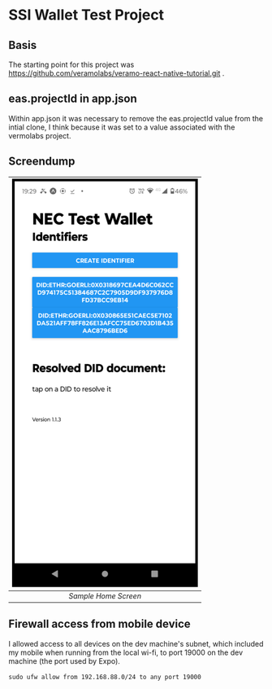 # SSI Wallet Test Project
##  Basis
The starting point for this project was https://github.com/veramolabs/veramo-react-native-tutorial.git .

## eas.projectId in app.json
Within app.json it was necessary to remove the eas.projectId value from the intial clone, I think because it was set to a value associated with the vermolabs project.

## Screendump
 
| ![app-screendump-4-black.png](app-screendump-4-black.png) | 
|:--:| 
| *Sample Home Screen* |

## Firewall access from mobile device

I allowed access to all devices on the dev machine's subnet, which included my mobile when running from the local wi-fi, to port 19000 on the dev machine (the port used by Expo).

```
sudo ufw allow from 192.168.88.0/24 to any port 19000
```


